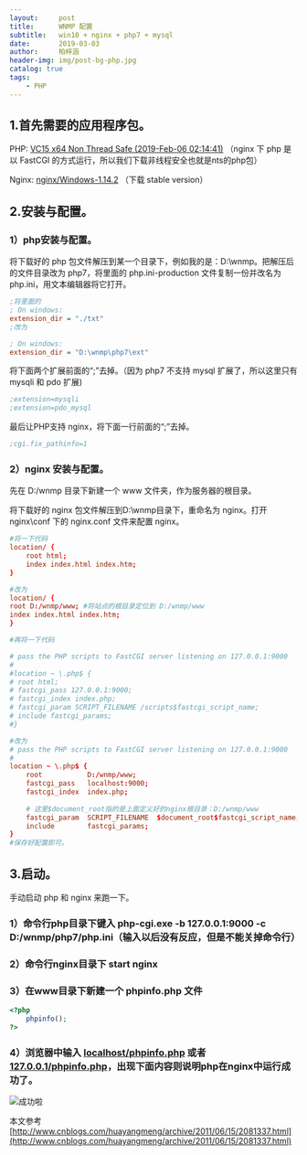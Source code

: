 ```yaml
---
layout:     post
title:      WNMP 配置
subtitle:   win10 + nginx + php7 + mysql
date:       2019-03-03
author:     柏梓涵
header-img: img/post-bg-php.jpg
catalog: true
tags:
    - PHP
---
```



## 1.首先需要的应用程序包。

PHP: <a href='https://windows.php.net/download' target='_blank'>VC15 x64 Non Thread Safe (2019-Feb-06 02:14:41)</a>[]() （nginx 下 php 是以 FastCGI 的方式运行，所以我们下载非线程安全也就是nts的php包）

Nginx: [nginx/Windows-1.14.2](http://nginx.org/en/download.html) （下载 stable version）

## 2.安装与配置。

### 1）php安装与配置。

将下载好的 php 包文件解压到某一个目录下，例如我的是：D:\wnmp。把解压后的文件目录改为 php7，将里面的 php.ini-production 文件复制一份并改名为 php.ini，用文本编辑器将它打开。

```ini
;将里面的
; On windows:
extension_dir = "./txt"
;改为

; On windows:
extension_dir = "D:\wnmp\php7\ext"
```

将下面两个扩展前面的“;”去掉。（因为 php7 不支持 mysql 扩展了，所以这里只有 mysqli 和 pdo 扩展)

```ini
;extension=mysqli
;extension=pdo_mysql
```

最后让PHP支持 nginx，将下面一行前面的“;”去掉。

```ini
;cgi.fix_pathinfo=1
```

### 2）nginx 安装与配置。

先在 D:/wnmp 目录下新建一个 www 文件夹，作为服务器的根目录。

将下载好的 nginx 包文件解压到D:\wnmp目录下，重命名为 nginx。打开 nginx\conf 下的 nginx.conf 文件来配置 nginx。

```conf
#将一下代码
location/ {
    root html;
    index index.html index.htm;
}

#改为
location/ {
root D:/wnmp/www; #将站点的根目录定位到 D:/wnmp/www
index index.html index.htm;
}  

#再将一下代码

# pass the PHP scripts to FastCGI server listening on 127.0.0.1:9000
#
#location ~ \.php$ {
# root html;
# fastcgi_pass 127.0.0.1:9000;
# fastcgi_index index.php;
# fastcgi_param SCRIPT_FILENAME /scripts$fastcgi_script_name;
# include fastcgi_params;
#}

#改为
# pass the PHP scripts to FastCGI server listening on 127.0.0.1:9000
#
location ~ \.php$ {
    root           D:/wnmp/www;
    fastcgi_pass   localhost:9000;
    fastcgi_index  index.php;
    
    # 这里$document_root指的是上面定义好的nginx根目录：D:/wnmp/www
    fastcgi_param  SCRIPT_FILENAME  $document_root$fastcgi_script_name;
    include        fastcgi_params;
}
#保存好配置即可。
```

## 3.启动。

手动启动 php 和 nginx 来跑一下。

### 1）命令行php目录下键入 php-cgi.exe -b 127.0.0.1:9000 -c D:/wnmp/php7/php.ini（输入以后没有反应，但是不能关掉命令行）

### 2）命令行nginx目录下 start nginx

### 3）在www目录下新建一个 phpinfo.php 文件

```php
<?php 
    phpinfo();
?>
```

### 4）浏览器中输入 [localhost/phpinfo.php](http://localhost/phpinfo.php) 或者 [127.0.0.1/phpinfo.php](http://127.0.0.1/phpinfo.php)，出现下面内容则说明php在nginx中运行成功了。

![成功啦](http://ww1.sinaimg.cn/large/006KCUaNgy1g0og4i2gzfj30qi0gl77i.jpg)


本文参考 [http://www.cnblogs.com/huayangmeng/archive/2011/06/15/2081337.html](http://www.cnblogs.com/huayangmeng/archive/2011/06/15/2081337.html)